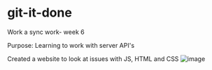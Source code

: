 # git-it-done
Work a sync work- week 6

Purpose:
Learning to work with server API's


Created a website to look at issues with JS, HTML and CSS
![image](https://user-images.githubusercontent.com/99148199/161189437-84fff190-80b2-4092-9c3a-f22f122be9a2.png)
